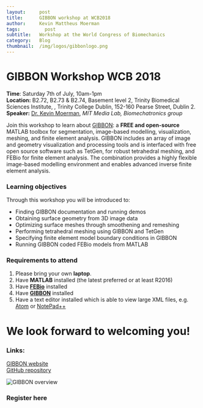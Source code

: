 ```yaml
---
layout:     post
title:      GIBBON workshop at WCB2018
author:     Kevin Mattheus Moerman
tags: 		  post
subtitle:  	Workshop at the World Congress of Biomechanics
category:   Blog
thumbnail:  /img/logos/gibbonlogo.png
---
```


# GIBBON Workshop WCB 2018
**Time**: Saturday 7th of July, 10am-1pm   
**Location:** B2.72, B2.73 & B2.74, Basement level 2, Trinity Biomedical Sciences Institute, , Trinity College Dublin, 152-160 Pearse Street, Dublin 2.   
**Speaker:** [Dr. Kevin Moerman](https://kevinmoerman.org/), _MIT Media Lab, Biomechatronics group_   

Join this workshop to learn about [GIBBON](https://www.gibboncode.org): a **FREE and open-source** MATLAB toolbox for segmentation, image-based modelling, visualization, meshing, and finite element analysis. GIBBON includes an array of image and geometry visualization and processing tools and is interfaced with free open source software such as TetGen, for robust tetrahedral meshing, and FEBio for finite element analysis. The combination provides a highly flexible image-based modelling environment and enables advanced inverse finite element analysis.

### Learning objectives
Through this workshop you will be introduced to:
* Finding GIBBON documentation and running demos
* Obtaining surface geometry from 3D image data
* Optimizing surface meshes through smoothening and remeshing
* Performing tetrahedral meshing using GIBBON and TetGen
* Specifying finite element model boundary conditions in GIBBON
* Running GIBBON coded FEBio models from MATLAB

### Requirements to attend
1) Please bring your own **laptop**.
2) Have **MATLAB** installed (the latest preferred or at least R2016)
3) Have [**FEBio**](https://febio.org/) installed
4) Have [**GIBBON**](https://www.gibboncode.org/Installation/) installed
5) Have a text editor installed which is able to view large XML files, e.g. [Atom](https://atom.io/) or [NotePad++](https://notepad-plus-plus.org/)

# We look forward to welcoming you!

### Links:   
[GIBBON website](https://www.gibboncode.org)    
[GitHub repository](https://github.com/gibbonCode/GIBBON)          

![GIBBON overview](https://www.gibboncode.org/html/GIBBON_overview.jpg)

### Register here
